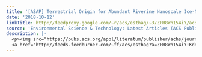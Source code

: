 ```yaml
---
title: '[ASAP] Terrestrial Origin for Abundant Riverine Nanoscale Ice-Nucleating Particles'
date: '2018-10-12'
linkTitle: http://feedproxy.google.com/~r/acs/esthag/~3/ZFH8Wh154iY/acs.est.8b03881
source: 'Environmental Science & Technology: Latest Articles (ACS Publications)'
description: |-
  <p><img src="https://pubs.acs.org/appl/literatum/publisher/achs/journals/content/esthag/0/esthag.ahead-of-print/acs.est.8b03881/20181011/images/medium/es-2018-038817_0002.gif" alt="TOC Graphic"/></p><div><cite>Environmental Science & Technology</cite></div><div>DOI: 10.1021/acs.est.8b03881</div><div class="feedflare">
  <a href="http://feeds.feedburner.com/~ff/acs/esthag?a=ZFH8Wh154iY:KdP4PrrweMo:yIl2AUoC8zA"><img src="http://feeds.feedburner.com/~ff/acs/esthag?d=yIl2AUoC8zA" border="0"></img></a>
---
```

